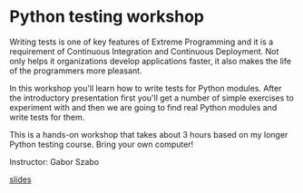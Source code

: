 # Python testing workshop

Writing tests is one of key features of Extreme Programming and it is a requirement of Continuous Integration and Continuous Deployment. Not only helps it organizations develop applications faster, it also makes the life of the programmers more pleasant.

In this workshop you'll learn how to write tests for Python modules. After the introductory presentation first you'll get a number of simple exercises to experiment with and then we are going to find real Python modules and write tests for them.

This is a hands-on workshop that takes about 3 hours based on my longer Python testing course.
Bring your own computer!

Instructor: Gabor Szabo

[slides](https://code-maven.com/slides/python-programming/testing-with-pytest)

